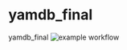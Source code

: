 # yamdb_final
yamdb_final
![example workflow](https://github.com/FILL244/yamdb_final/actions/workflows/yamdb_workflow.yml/badge.svg)